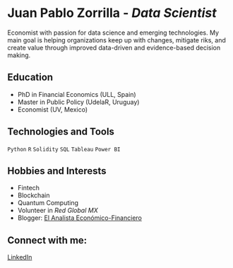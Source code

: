 # Juan Pablo Zorrilla - *Data Scientist*

Economist with passion for data science and emerging technologies. My main goal is helping organizations keep up with changes, mitigate riks, and create value through improved data-driven and evidence-based decision making.

## Education
- PhD in Financial Economics (ULL, Spain)
- Master in Public Policy (UdelaR, Uruguay) 
- Economist (UV, Mexico)
 
## Technologies and Tools
`Python`  `R`  `Solidity`  `SQL`  `Tableau`  `Power BI`

## Hobbies and Interests
- Fintech
- Blockchain
- Quantum Computing
- Volunteer in *Red Global MX*
- Blogger: [El Analista Económico-Financiero](https://elanalistaeconomicofinanciero.blogspot.com/)

## Connect with me:
[LinkedIn](https://www.linkedin.com/in/juan-pablo-zorrilla-salgador-7806784b/)
